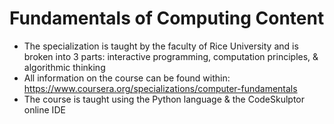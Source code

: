 # Fundamentals of Computing Content

- The specialization is taught by the faculty of Rice University and is broken into 3 parts: interactive programming, computation principles, & algorithmic thinking
- All information on the course can be found within: https://www.coursera.org/specializations/computer-fundamentals
- The course is taught using the Python language & the CodeSkulptor online IDE